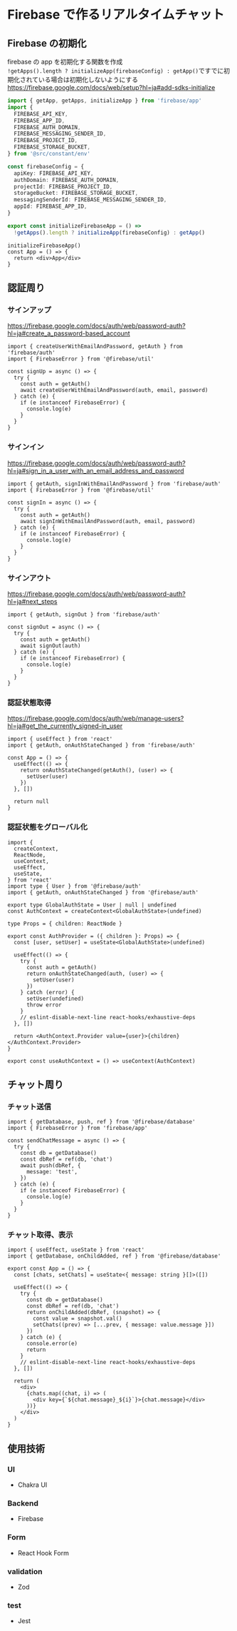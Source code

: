 # Firebase で作るリアルタイムチャット

## Firebase の初期化

firebase の app を初期化する関数を作成  
`!getApps().length ? initializeApp(firebaseConfig) : getApp()`ですでに初期化されている場合は初期化しないようにする  
https://firebase.google.com/docs/web/setup?hl=ja#add-sdks-initialize

```ts
import { getApp, getApps, initializeApp } from 'firebase/app'
import {
  FIREBASE_API_KEY,
  FIREBASE_APP_ID,
  FIREBASE_AUTH_DOMAIN,
  FIREBASE_MESSAGING_SENDER_ID,
  FIREBASE_PROJECT_ID,
  FIREBASE_STORAGE_BUCKET,
} from '@src/constant/env'

const firebaseConfig = {
  apiKey: FIREBASE_API_KEY,
  authDomain: FIREBASE_AUTH_DOMAIN,
  projectId: FIREBASE_PROJECT_ID,
  storageBucket: FIREBASE_STORAGE_BUCKET,
  messagingSenderId: FIREBASE_MESSAGING_SENDER_ID,
  appId: FIREBASE_APP_ID,
}

export const initializeFirebaseApp = () =>
  !getApps().length ? initializeApp(firebaseConfig) : getApp()
```

```tsx
initializeFirebaseApp()
const App = () => {
  return <div>App</div>
}
```

## 認証周り

### サインアップ

https://firebase.google.com/docs/auth/web/password-auth?hl=ja#create_a_password-based_account

```tsx
import { createUserWithEmailAndPassword, getAuth } from 'firebase/auth'
import { FirebaseError } from '@firebase/util'

const signUp = async () => {
  try {
    const auth = getAuth()
    await createUserWithEmailAndPassword(auth, email, password)
  } catch (e) {
    if (e instanceof FirebaseError) {
      console.log(e)
    }
  }
}
```

### サインイン

https://firebase.google.com/docs/auth/web/password-auth?hl=ja#sign_in_a_user_with_an_email_address_and_password

```tsx
import { getAuth, signInWithEmailAndPassword } from 'firebase/auth'
import { FirebaseError } from '@firebase/util'

const signIn = async () => {
  try {
    const auth = getAuth()
    await signInWithEmailAndPassword(auth, email, password)
  } catch (e) {
    if (e instanceof FirebaseError) {
      console.log(e)
    }
  }
}
```

### サインアウト

https://firebase.google.com/docs/auth/web/password-auth?hl=ja#next_steps

```tsx
import { getAuth, signOut } from 'firebase/auth'

const signOut = async () => {
  try {
    const auth = getAuth()
    await signOut(auth)
  } catch (e) {
    if (e instanceof FirebaseError) {
      console.log(e)
    }
  }
}
```

### 認証状態取得

https://firebase.google.com/docs/auth/web/manage-users?hl=ja#get_the_currently_signed-in_user

```tsx
import { useEffect } from 'react'
import { getAuth, onAuthStateChanged } from 'firebase/auth'

const App = () => {
  useEffect(() => {
    return onAuthStateChanged(getAuth(), (user) => {
      setUser(user)
    })
  }, [])

  return null
}
```

### 認証状態をグローバル化

```tsx
import {
  createContext,
  ReactNode,
  useContext,
  useEffect,
  useState,
} from 'react'
import type { User } from '@firebase/auth'
import { getAuth, onAuthStateChanged } from '@firebase/auth'

export type GlobalAuthState = User | null | undefined
const AuthContext = createContext<GlobalAuthState>(undefined)

type Props = { children: ReactNode }

export const AuthProvider = ({ children }: Props) => {
  const [user, setUser] = useState<GlobalAuthState>(undefined)

  useEffect(() => {
    try {
      const auth = getAuth()
      return onAuthStateChanged(auth, (user) => {
        setUser(user)
      })
    } catch (error) {
      setUser(undefined)
      throw error
    }
    // eslint-disable-next-line react-hooks/exhaustive-deps
  }, [])

  return <AuthContext.Provider value={user}>{children}</AuthContext.Provider>
}

export const useAuthContext = () => useContext(AuthContext)
```

## チャット周り

### チャット送信

```tsx
import { getDatabase, push, ref } from '@firebase/database'
import { FirebaseError } from 'firebase/app'

const sendChatMessage = async () => {
  try {
    const db = getDatabase()
    const dbRef = ref(db, 'chat')
    await push(dbRef, {
      message: 'test',
    })
  } catch (e) {
    if (e instanceof FirebaseError) {
      console.log(e)
    }
  }
}
```

### チャット取得、表示

```tsx
import { useEffect, useState } from 'react'
import { getDatabase, onChildAdded, ref } from '@firebase/database'

export const App = () => {
  const [chats, setChats] = useState<{ message: string }[]>([])

  useEffect(() => {
    try {
      const db = getDatabase()
      const dbRef = ref(db, 'chat')
      return onChildAdded(dbRef, (snapshot) => {
        const value = snapshot.val()
        setChats((prev) => [...prev, { message: value.message }])
      })
    } catch (e) {
      console.error(e)
      return
    }
    // eslint-disable-next-line react-hooks/exhaustive-deps
  }, [])

  return (
    <div>
      {chats.map((chat, i) => (
        <div key={`${chat.message}_${i}`}>{chat.message}</div>
      ))}
    </div>
  )
}
```

## 使用技術

### UI

- Chakra UI

### Backend

- Firebase

### Form

- React Hook Form

### validation

- Zod

### test

- Jest
